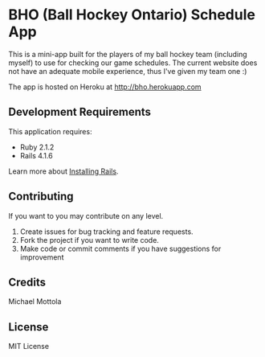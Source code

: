 BHO (Ball Hockey Ontario) Schedule App
================

This is a mini-app built for the players of my ball hockey team (including myself) to use for checking our game schedules.
The current website does not have an adequate mobile experience, thus I've given my team one :)

The app is hosted on Heroku at http://bho.herokuapp.com


Development Requirements
-------------

This application requires:

- Ruby 2.1.2
- Rails 4.1.6

Learn more about [Installing Rails](http://railsapps.github.io/installing-rails.html).

Contributing
------------

If you want to you may contribute on any level.

1. Create issues for bug tracking and feature requests.
1. Fork the project if you want to write code.
1. Make code or commit comments if you have suggestions for improvement

Credits
-------

Michael Mottola

License
-------
MIT License
